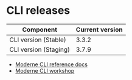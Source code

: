 # CLI releases

| Component             | Current version |
| --------------------- | --------------- |
| CLI version (Stable)  | 3.3.2           |
| CLI version (Staging) | 3.7.9           |

* [Moderne CLI reference docs](../user-documentation/moderne-cli/cli-reference.md)
* [Moderne CLI workshop](../user-documentation/workshops/moderne-cli-exercise.md)
